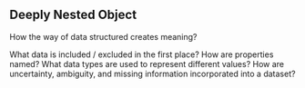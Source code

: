 ## Deeply Nested Object

How the way of data structured creates meaning?

What data is included / excluded in the first place?
How are properties named?
What data types are used to represent different values?
How are uncertainty, ambiguity, and missing information incorporated into a dataset?
